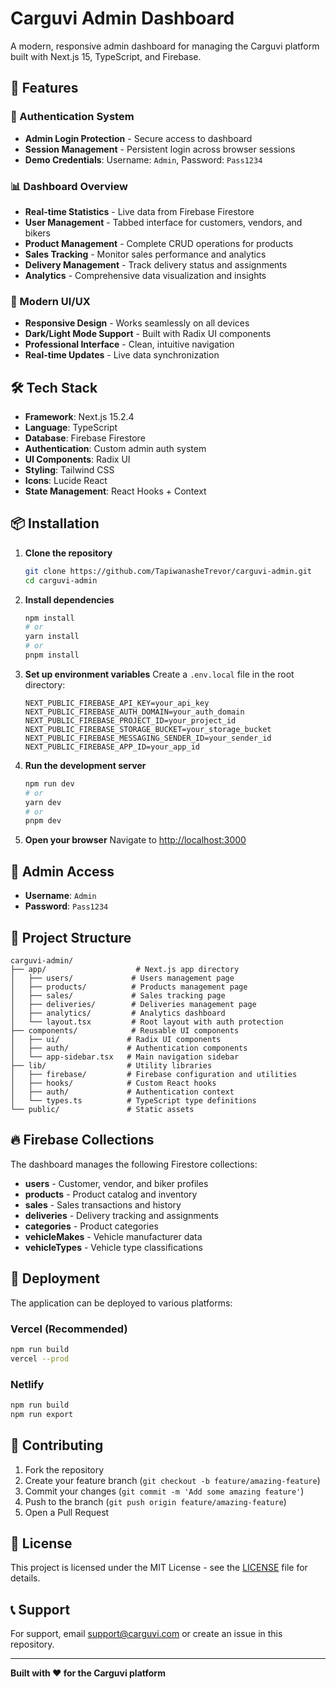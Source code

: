 # Carguvi Admin Dashboard

A modern, responsive admin dashboard for managing the Carguvi platform built with Next.js 15, TypeScript, and Firebase.

## 🚀 Features

### 🔐 Authentication System
- **Admin Login Protection** - Secure access to dashboard
- **Session Management** - Persistent login across browser sessions
- **Demo Credentials**: Username: `Admin`, Password: `Pass1234`

### 📊 Dashboard Overview
- **Real-time Statistics** - Live data from Firebase Firestore
- **User Management** - Tabbed interface for customers, vendors, and bikers
- **Product Management** - Complete CRUD operations for products
- **Sales Tracking** - Monitor sales performance and analytics
- **Delivery Management** - Track delivery status and assignments
- **Analytics** - Comprehensive data visualization and insights

### 🎨 Modern UI/UX
- **Responsive Design** - Works seamlessly on all devices
- **Dark/Light Mode Support** - Built with Radix UI components
- **Professional Interface** - Clean, intuitive navigation
- **Real-time Updates** - Live data synchronization

## 🛠️ Tech Stack

- **Framework**: Next.js 15.2.4
- **Language**: TypeScript
- **Database**: Firebase Firestore
- **Authentication**: Custom admin auth system
- **UI Components**: Radix UI
- **Styling**: Tailwind CSS
- **Icons**: Lucide React
- **State Management**: React Hooks + Context

## 📦 Installation

1. **Clone the repository**
   ```bash
   git clone https://github.com/TapiwanasheTrevor/carguvi-admin.git
   cd carguvi-admin
   ```

2. **Install dependencies**
   ```bash
   npm install
   # or
   yarn install
   # or
   pnpm install
   ```

3. **Set up environment variables**
   Create a `.env.local` file in the root directory:
   ```env
   NEXT_PUBLIC_FIREBASE_API_KEY=your_api_key
   NEXT_PUBLIC_FIREBASE_AUTH_DOMAIN=your_auth_domain
   NEXT_PUBLIC_FIREBASE_PROJECT_ID=your_project_id
   NEXT_PUBLIC_FIREBASE_STORAGE_BUCKET=your_storage_bucket
   NEXT_PUBLIC_FIREBASE_MESSAGING_SENDER_ID=your_sender_id
   NEXT_PUBLIC_FIREBASE_APP_ID=your_app_id
   ```

4. **Run the development server**
   ```bash
   npm run dev
   # or
   yarn dev
   # or
   pnpm dev
   ```

5. **Open your browser**
   Navigate to [http://localhost:3000](http://localhost:3000)

## 🔑 Admin Access

- **Username**: `Admin`
- **Password**: `Pass1234`

## 📁 Project Structure

```
carguvi-admin/
├── app/                    # Next.js app directory
│   ├── users/             # Users management page
│   ├── products/          # Products management page
│   ├── sales/             # Sales tracking page
│   ├── deliveries/        # Deliveries management page
│   ├── analytics/         # Analytics dashboard
│   └── layout.tsx         # Root layout with auth protection
├── components/            # Reusable UI components
│   ├── ui/               # Radix UI components
│   ├── auth/             # Authentication components
│   └── app-sidebar.tsx   # Main navigation sidebar
├── lib/                  # Utility libraries
│   ├── firebase/         # Firebase configuration and utilities
│   ├── hooks/            # Custom React hooks
│   ├── auth/             # Authentication context
│   └── types.ts          # TypeScript type definitions
└── public/               # Static assets
```

## 🔥 Firebase Collections

The dashboard manages the following Firestore collections:

- **users** - Customer, vendor, and biker profiles
- **products** - Product catalog and inventory
- **sales** - Sales transactions and history
- **deliveries** - Delivery tracking and assignments
- **categories** - Product categories
- **vehicleMakes** - Vehicle manufacturer data
- **vehicleTypes** - Vehicle type classifications

## 🚀 Deployment

The application can be deployed to various platforms:

### Vercel (Recommended)
```bash
npm run build
vercel --prod
```

### Netlify
```bash
npm run build
npm run export
```

## 🤝 Contributing

1. Fork the repository
2. Create your feature branch (`git checkout -b feature/amazing-feature`)
3. Commit your changes (`git commit -m 'Add some amazing feature'`)
4. Push to the branch (`git push origin feature/amazing-feature`)
5. Open a Pull Request

## 📄 License

This project is licensed under the MIT License - see the [LICENSE](LICENSE) file for details.

## 📞 Support

For support, email support@carguvi.com or create an issue in this repository.

---

**Built with ❤️ for the Carguvi platform**
